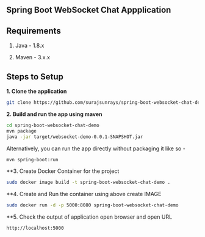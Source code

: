 ## Spring Boot WebSocket Chat Appplication

## Requirements

1. Java - 1.8.x

2. Maven - 3.x.x

## Steps to Setup

**1. Clone the application**

```bash
git clone https://github.com/surajsunrays/spring-boot-websocket-chat-demo.git
```

**2. Build and run the app using maven**

```bash
cd spring-boot-websocket-chat-demo
mvn package
java -jar target/websocket-demo-0.0.1-SNAPSHOT.jar
```

Alternatively, you can run the app directly without packaging it like so -

```bash
mvn spring-boot:run
```

**3. Create Docker Container for the project
```bash
sudo docker image build -t spring-boot-websocket-chat-demo .
```
**4. Create and Run the container using above create IMAGE
```bash
sudo docker run -d -p 5000:8080 spring-boot-websocket-chat-demo
```
**5. Check the output of application open browser and open URL
```URL
http://localhost:5000
```
